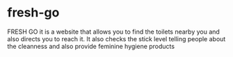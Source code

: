 # fresh-go
FRESH GO it is a website that allows you to find the toilets nearby you and also directs you to reach it. It also checks the stick level telling people about the cleanness  and also provide feminine hygiene products
